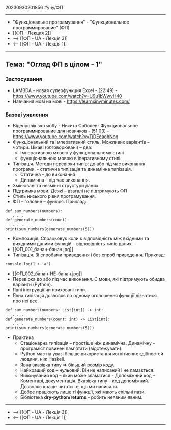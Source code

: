 20230930201856       #учу/ФП  
___ 
- "Функцiональне програмування" - "Функциональное программирование" (ФП)  
- [[ФП - Лекция 2]]
- -->  [[ФП - UA - Лекцiя 3]]
- <--  [[ФП - UA - Лекцiя 1]]
___ 
## Тема: "Огляд ФП в цiлом - 1"
### Застосування
- LAMBDA - новая суперфункция Excel - (22:49) - https://www.youtube.com/watch?v=U9u1bWwvH40
- Навчання мовi на мовi - https://learnxinyminutes.com/   
### Базовi уявлення 
- Вiдеоролiк зютьюбу  -  Никита Соболев- Функциональное программирование для новичков - (51:03) - https://www.youtube.com/watch?v=TjDEeaohNog
- Функціональний та імперативний стиль. Можливих варіантів – чотири. Цікаві (обговорювані) – два: 
	- Імперативною мовою у функціональному стилі 
	- функціональною мовою в іперативному стилі. 
- Типізація. Методи перевірки типів: до або під час виконання програми. - статична типізація та динамічна типізація. 
	- Статична – до виконання 
	- Динамічна – під час виконання. 
- Змінювані та незмінні структури даних. 
- Підтримка мови. Деякі – взагалі не підтримують ФП 
- Стиль низького рівня програмування. 
- ФП – головне – функція. Приклад:

```
def sum_numbers(numbers): 
   . . . 
def generate_numbers(count):
   . . .
print(sum_numbers(generate_numbers(5)))
```
 
- Композиція. Спрацьовує коли є відповідність між вхідними та вихідними даними функцій – відповідність типів даних. - 
- [[ФП_001_банан-банан.jpg]]
- Типізація. Зі спробами приведення і без спроб приведення. Приклад:

```
console.log(1 + 'a')
```
 
- [[ФП_002_банан-НЕ-банан.jpg]] 
- Перевірка до або під час виконання. Є мови, які підтримують обидва варіанти (Python). 
- Явні інструкції чи приховані типи. 
- Явна типізація дозволяє по одному оголошення функції дізнатися про неї все.
 
```
def sum_numbers(numbers: List[int]) -> int:
   . . . 
def generate_numbers(count: int) -> List[int]:
   . . .
print(sum_numbers(generate_numbers(5)))
```

- Практика
	- Стаціонарна типізація – простіше ніж динамічна. Динамічну - програміст повинен пам'ятати (відстежувати). 
	- Python має на увазі більше використання когнітивних здібностей людини, ніж Haskell. 
	- Явна вказівка типу => більший розмір коду. 
	- Найкращий код – нульовий. Він не написаний і не ламається. 
	- Виконуваний код – який може зламатися - Допоміжний код – Коментарі, документація. Вказівка типу – код допоміжний. Дозволяє краще читати те, що ми написали. 
	- Добре працюють лише ті функції, які мають спільні пази. 
	- Бібліотека **dry-python/returns** - робить неявним явним.

___ 
- -->  [[ФП - UA - Лекцiя 3]]
- <--  [[ФП - UA - Лекцiя 1]]
___ 
